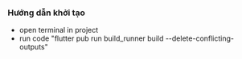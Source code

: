 
### Hướng dẫn khởi tạo
- open terminal in project 
- run code "flutter pub run build_runner build --delete-conflicting-outputs"

